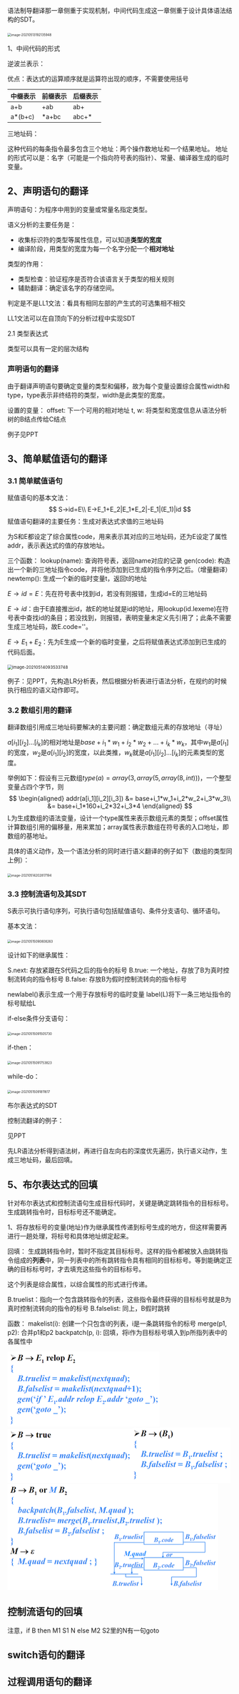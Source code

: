 语法制导翻译那一章侧重于实现机制，中间代码生成这一章侧重于设计具体语法结构的SDT。

<img src="https://i.loli.net/2021/05/13/OtwJCTiZA4ycBGq.png" alt="image-20210513192135948" style="zoom:50%;" />

1、中间代码的形式

逆波兰表示：

优点：表达式的运算顺序就是运算符出现的顺序，不需要使用括号

| 中缀表示 | 前缀表示 | 后缀表示 |
| -------- | -------- | -------- |
| a+b      | +ab      | ab+      |
| a*(b+c)  | *a+bc    | abc+*    |

三地址码：

这种代码的每条指令最多包含三个地址：两个操作数地址和一个结果地址。
地址的形式可以是：名字（可能是一个指向符号表的指针）、常量、编译器生成的临时变量。

## 2、声明语句的翻译

声明语句：为程序中用到的变量或常量名指定类型。

语义分析的主要任务是：

* 收集标识符的类型等属性信息，可以知道**类型的宽度**
* 编译阶段，用类型的宽度为每一个名字分配一个**相对地址**

类型的作用：

* 类型检查：验证程序是否符合该语言关于类型的相关规则
* 辅助翻译：确定该名字的存储空间。

判定是不是LL1文法：看具有相同左部的产生式的可选集相不相交

LL1文法可以在自顶向下的分析过程中实现SDT

2.1 类型表达式

类型可以具有一定的层次结构

### 声明语句的翻译

由于翻译声明语句要确定变量的类型和偏移，故为每个变量设置综合属性width和type，type表示非终结符的类型，width是此类型的宽度。

设置的变量：
offset: 下一个可用的相对地址
t, w: 将类型和宽度信息从语法分析树的B结点传给C结点

例子见PPT

## 3、简单赋值语句的翻译

### 3.1 简单赋值语句

赋值语句的基本文法：
$$
S→id=E\\
E→E_1+E_2|E_1*E_2|-E_1|(E_1)|id
$$
赋值语句翻译的主要任务：生成对表达式求值的三地址码

为S和E都设定了综合属性code，用来表示其对应的三地址码，还为E设定了属性addr，表示表达式的值的存放地址。

三个函数：
lookup(name): 查询符号表，返回name对应的记录
gen(code): 构造出一个新的三地址指令code，并将他添加到已生成的指令序列之后。（增量翻译）
newtemp(): 生成一个新的临时变量t，返回t的地址

$E→id=E$：先在符号表中找到id，若没有则报错，生成id=E的三地址码

$E→id$：由于E直接推出id，故E的地址就是id的地址，用lookup(id.lexeme)在符号表中查找id的条目；若没找到，则报错，表明变量未定义先引用了；此条不需要生成三地址码，故E.code=''。

$E→E_1+E_2$：先为E生成一个新的临时变量，之后将赋值表达式添加到已生成的代码后面。

<img src="https://i.loli.net/2021/05/14/e3CxY7Bnuh24RUc.png" alt="image-20210514093533748" style="zoom:67%;" />

例子：见PPT，先构造LR分析表，然后根据分析表进行语法分析，在规约的时候执行相应的语义动作即可。

### 3.2 数组引用的翻译

翻译数组引用成三地址码要解决的主要问题：确定数组元素的存放地址（寻址）

$a[i_1][i_2]\dots[i_k]$的相对地址是$base+i_1*w_1+i_2*w_2+\dots+i_k*w_k$，其中$w_1$是$a[i_1]$的宽度，$w_2$是$a[i_1][i_2]$的宽度，以此类推，$w_k$就是$a[i_1][i_2]\dots[i_k]$的元素类型的宽度。

举例如下：假设有三元数组$type(a)=array(3,array(5,array(8,int)))$，一个整型变量占四个字节，则
$$
\begin{aligned}
addr(a[i_1][i_2][i_3]) &= base+i_1*w_1+i_2*w_2+i_3*w_3\\
 &= base+i_1*160+i_2*32+i_3*4
\end{aligned}
$$
L为生成数组的语法变量，设计一个type属性来表示数组元素的类型；offset属性计算数组引用的偏移量，用来累加；array属性表示数组在符号表的入口地址，即数组的基地址。

具体的语义动作，及一个语法分析的同时进行语义翻译的例子如下（数组的类型同上例）：

<img src="https://i.loli.net/2021/05/14/pQt1lAC7yg2cfT4.png" alt="image-20210514202817194" style="zoom: 50%;" />

### 3.3  控制流语句及其SDT

S表示可执行语句序列，可执行语句包括赋值语句、条件分支语句、循环语句。

基本文法：

<img src="https://i.loli.net/2021/05/15/r9sBFqVAjcmKvCD.png" alt="image-20210515090808263" style="zoom:50%;" />

设计如下的继承属性：

S.next: 存放紧跟在S代码之后的指令的标号
B.true: 一个地址，存放了B为真时控制流转向的指令标号
B.false: 存放B为假时控制流转向的指令标号

newlabel()表示生成一个用于存放标号的临时变量
label(L)将下一条三地址指令的标号赋给L

if-else条件分支语句：

<img src="https://i.loli.net/2021/05/15/AubMIUWKV3xiJkE.png" alt="image-20210515091505730" style="zoom:50%;" />

if-then：

<img src="https://i.loli.net/2021/05/15/gkZpHsYDRL8FSmM.png" alt="image-20210515091753823" style="zoom:50%;" />

while-do：

<img src="https://i.loli.net/2021/05/15/6BLqEWvKa4bPQdV.png" alt="image-20210515091811617" style="zoom:50%;" />

布尔表达式的SDT

控制流翻译的例子：

见PPT

先LR语法分析得到语法树，再进行自左向右的深度优先遍历，执行语义动作，生成三地址码，最后回填。

## 5、布尔表达式的回填

针对布尔表达式和控制流语句生成目标代码时，关键是确定跳转指令的目标标号。生成跳转指令时，目标标号还不能确定。

1、将存放标号的变量(地址)作为继承属性传递到标号生成的地方，但这样需要再进行一趟处理，将标号和具体地址绑定起来。

回填：
生成跳转指令时，暂时不指定其目标标号。这样的指令都被放入由跳转指令组成的**列表**中，同一列表中的所有跳转指令具有相同的目标标号。等到能确定正确的目标标号时，才去填充这些指令的目标标号。

这个列表是综合属性，以综合属性的形式进行传递。

B.truelist：指向一个包含跳转指令的列表，这些指令最终获得的目标标号就是B为真时控制流转向的指令的标号
B.falselist: 同上，B假时跳转

函数：
makelist(i): 创建一个只包含i的列表，i是一条跳转指令的标号
merge(p1, p2): 合并p1和p2
backpatch(p, i): 回填，将i作为目标标号填入到p所指列表中的各属性中

<img src="chapter7 语义分析与中间代码生成.assets/image-20210523093335522.png" alt="image-20210523093335522" style="zoom:50%;" /><img src="chapter7 语义分析与中间代码生成.assets/image-20210523093417683.png" alt="image-20210523093417683" style="zoom:50%;" /><img src="chapter7 语义分析与中间代码生成.assets/image-20210523093448207.png" alt="image-20210523093448207" style="zoom:50%;" /><img src="chapter7 语义分析与中间代码生成.assets/image-20210523093602168.png" alt="image-20210523093602168" style="zoom:50%;" />

## 控制流语句的回填

注意，if B then M1 S1 N else M2 S2里的N有一句goto

## switch语句的翻译

## 过程调用语句的翻译